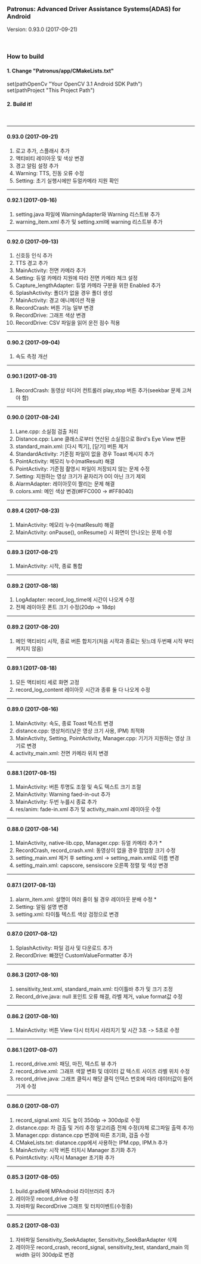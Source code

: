 ### Patronus: Advanced Driver Assistance Systems(ADAS) for Android
Version: 0.93.0 (2017-09-21)

<br>

### How to build
#### 1. Change "Patronus/app/CMakeLists.txt"<br>
set(pathOpenCv "Your OpenCV 3.1 Android SDK Path")<br>
set(pathProject "This Project Path")
<br>
#### 2. Build it!
<br>

---
#### 0.93.0 (2017-09-21)
1. 로고 추가, 스플래시 추가
2. 액티비티 레이아웃 및 색상 변경
3. 경고 알림 설정 추가
4. Warning: TTS, 진동 오류 수정
5. Setting: 초기 실행시에만 듀얼카메라 지원 확인
---
#### 0.92.1 (2017-09-16)
1. setting.java 파일에 WarningAdapter와 Warning 리스트뷰 추가
2. warning_item.xml 추가 및 setting.xml에 warning 리스트뷰 추가
---
#### 0.92.0 (2017-09-13)
1. 신호등 인식 추가
2. TTS 경고 추가
3. MainActivity: 전면 카메라 추가
4. Setting: 듀얼 카메라 지원에 따라 전면 카메라 체크 설정
5. Capture_lengthAdapter: 듀얼 카메라 구분을 위한 Enabled 추가
6. SplashActivity: 폴더가 없을 경우 폴더 생성
7. MainActivity: 경고 애니메이션 적용
8. RecordCrash: 버튼 기능 일부 변경
9. RecordDrive: 그래프 색상 변경
10. RecordDrive: CSV 파일을 읽어 운전 점수 적용
---
#### 0.90.2 (2017-09-04)
1. 속도 측정 개선
---
#### 0.90.1 (2017-08-31)
1. RecordCrash: 동영상 미디어 컨트롤러 play,stop 버튼 추가(seekbar 문제 고쳐야 함)
---
#### 0.90.0 (2017-08-24)
1. Lane.cpp: 소실점 검출 처리
2. Distance.cpp: Lane 클래스로부터 연산된 소실점으로 Bird's Eye View 변환
3. standard_main.xml: [다시 찍기], [닫기] 버튼 제거
4. StandardActivity: 기준점 파일이 없을 경우 Toast 메시지 추가
5. PointActivity: 메모리 누수(matResult) 해결
6. PointActivity: 기준점 촬영시 파일이 저장되지 않는 문제 수정
7. Setting: 지원하는 영상 크기가 끝자리가 0이 아닌 크기 제외
8. AlarmAdapter: 레이아웃이 짤리는 문제 해결
9. colors.xml: 메인 색상 변경(#FFC000 -> #FF8040)
---
#### 0.89.4 (2017-08-23)
1. MainActivity: 메모리 누수(matResult) 해결
2. MainActivity: onPause(), onResume() 시 화면이 안나오는 문제 수정
---
#### 0.89.3 (2017-08-21)
1. MainActivity: 시작, 종료 통합
---
#### 0.89.2 (2017-08-18)
1. LogAdapter: record_log_time에 시간이 나오게 수정
2. 전체 레이아웃 폰트 크기 수정(20dp -> 18dp)
---
#### 0.89.2 (2017-08-20)
1. 메인 액티비티 시작, 종료 버튼 합치기(처음 시작과 종료는 됫느데 두번째 시작 부터 켜지지 않음)
---
#### 0.89.1 (2017-08-18)
1. 모든 액티비티 세로 화면 고정
2. record_log_content 레이아웃 시간과 종류 둘 다 나오게 수정
---
#### 0.89.0 (2017-08-16)
1. MainActivity: 속도, 종료 Toast 텍스트 변경
2. distance.cpp: 영상처리(낮은 영상 크기 사용, IPM) 최적화
3. MainActivity, Setting, PointActivity, Manager.cpp: 기기가 지원하는 영상 크기로 변경
4. activity_main.xml: 전면 카메라 위치 변경
---
#### 0.88.1 (2017-08-15)
1. MainActivity: 버튼 투명도 조절 및 속도 텍스트 크기 조절
2. MainActivity: Warning faed-in-out 추가 
3. MainActivity: 두번 누를시 종료 추가
4. res/anim: fade-in.xml 추가 및 activity_main.xml 레이아웃 수정
---
#### 0.88.0 (2017-08-14)
1. MainActivity, native-lib.cpp, Manager.cpp: 듀얼 카메라 추가 * 
1. RecordCrash, record_crash.xml: 동영상이 없을 경우 팝업창 크기 수정
2. setting_main.xml 제거 후 setting.xml -> setting_main.xml로 이름 변경
3. setting_main.xml: capscore, sensiscore 오른쪽 정렬 및 색상 변경
---
#### 0.87.1 (2017-08-13)
1. alarm_item.xml: 설명이 여러 줄이 될 경우 레이아웃 분배 수정 *
2. Setting: 알림 설명 변경
3. setting.xml: 타이틀 텍스트 색상 검정으로 변경
---
#### 0.87.0 (2017-08-12)
1. SplashActivity: 파일 검사 및 다운로드 추가
2. RecordDrive: 빠졌던 CustomValueFormatter 추가
---
#### 0.86.3 (2017-08-10)
1. sensitivity_test.xml, standard_main.xml: 타이틀바 추가 및 크기 조정
2. Record_drive.java: null 포인트 오류 해결, 라벨 제거, value format값 수정
---
#### 0.86.2 (2017-08-10)
1. MainActivity: 버튼 View 다시 터치시 사라지기 및 시간 3초 -> 5초로 수정
---
#### 0.86.1 (2017-08-07)
1. record_drive.xml: 패딩, 마진, 텍스트 뷰 추가
2. record_drive.xml: 그래프 색깔 변화 및 데이터 값 텍스트 사이즈 라벨 위치 수정
3. record_drive.java: 그래프 클릭시 해당 클릭 인덱스 번호에 따라 데이터값이 들어가게 수정
---
#### 0.86.0 (2017-08-07)
1. record_signal.xml: 지도 높이 350dp -> 300dp로 수정
2. distance.cpp: 차 검출 및 거리 추정 알고리즘 전체 수정(자체 로그파일 출력 추가)
3. Manager.cpp: distance.cpp 변경에 따른 초기화, 검출 수정
4. CMakeLists.txt: diatance.cpp에서 사용하는 IPM.cpp, IPM.h 추가
5. MainActivity: 시작 버튼 터치시 Manager 초기화 추가
6. PointActivity: 시작시 Manager 초기화 추가
---
#### 0.85.3 (2017-08-05)
1. build.gradle에 MPAndroid 라이브러리 추가
2. 레이아웃 record_drive 수정
3. 자바파일 RecordDrive 그래프 및 터치이벤트(수정중)
---
#### 0.85.2 (2017-08-03)
1. 자바파일 Sensitivity_SeekAdapter, Sensitivity_SeekBarAdapter 삭제
2. 레이아웃 record_crash, record_signal, sensitivity_test, standard_main 의 width 길이 300dp로 변경

